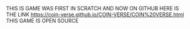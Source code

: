 THIS IS GAME WAS FIRST IN SCRATCH AND NOW ON GITHUB HERE IS THE LINK https://coin-verse.github.io/COIN-VERSE/COIN%20VERSE.html
            THIS GAME IS OPEN SOURCE
